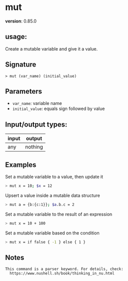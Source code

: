 # mut

**version**: 0.85.0

## **usage**:

Create a mutable variable and give it a value.

## Signature

`> mut (var_name) (initial_value)`

## Parameters

- `var_name`: variable name
- `initial_value`: equals sign followed by value

## Input/output types:

| input | output  |
| ----- | ------- |
| any   | nothing |

## Examples

Set a mutable variable to a value, then update it

```bash
> mut x = 10; $x = 12
```

Upsert a value inside a mutable data structure

```bash
> mut a = {b:{c:1}}; $a.b.c = 2
```

Set a mutable variable to the result of an expression

```bash
> mut x = 10 + 100
```

Set a mutable variable based on the condition

```bash
> mut x = if false { -1 } else { 1 }
```

## Notes

```text
This command is a parser keyword. For details, check:
  https://www.nushell.sh/book/thinking_in_nu.html
```
